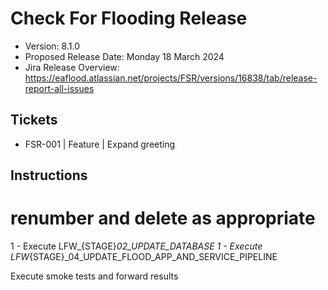 # Check For Flooding Release

* Version: 8.1.0
* Proposed Release Date: Monday 18 March 2024
* Jira Release Overview: https://eaflood.atlassian.net/projects/FSR/versions/16838/tab/release-report-all-issues

## Tickets

- FSR-001 | Feature | Expand greeting

## Instructions

# renumber and delete as appropriate
1 - Execute LFW_{STAGE}_02_UPDATE_DATABASE
1 - Execute LFW_{STAGE}_04_UPDATE_FLOOD_APP_AND_SERVICE_PIPELINE

Execute smoke tests and forward results

